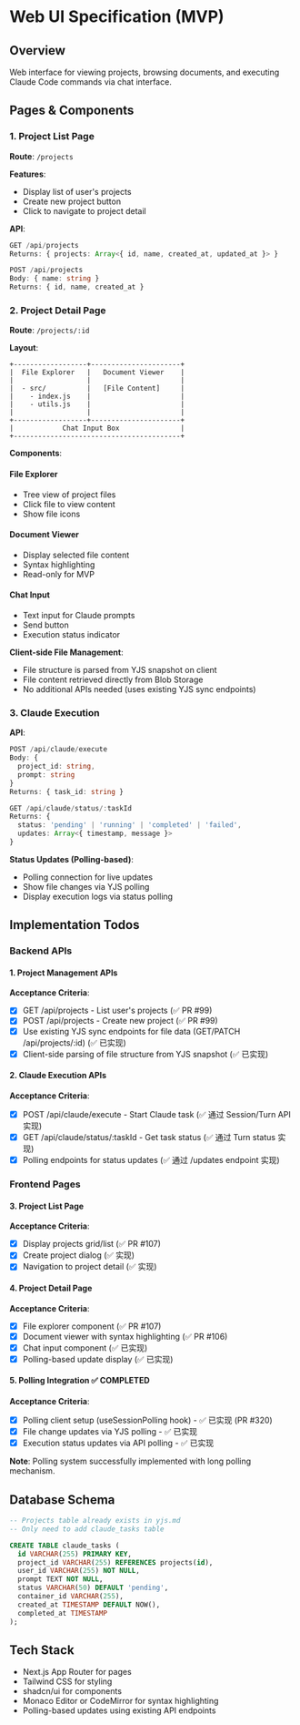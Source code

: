 # Web UI Specification (MVP)

## Overview

Web interface for viewing projects, browsing documents, and executing Claude Code commands via chat interface.

## Pages & Components

### 1. Project List Page

**Route**: `/projects`

**Features**:
- Display list of user's projects
- Create new project button
- Click to navigate to project detail

**API**:
```typescript
GET /api/projects
Returns: { projects: Array<{ id, name, created_at, updated_at }> }

POST /api/projects
Body: { name: string }
Returns: { id, name, created_at }
```

### 2. Project Detail Page

**Route**: `/projects/:id`

**Layout**:
```
+------------------+----------------------+
|  File Explorer   |   Document Viewer    |
|                  |                      |
|  - src/          |   [File Content]     |
|    - index.js    |                      |
|    - utils.js    |                      |
|                  |                      |
+------------------+----------------------+
|            Chat Input Box               |
+-----------------------------------------+
```

**Components**:

#### File Explorer
- Tree view of project files
- Click file to view content
- Show file icons

#### Document Viewer
- Display selected file content
- Syntax highlighting
- Read-only for MVP

#### Chat Input
- Text input for Claude prompts
- Send button
- Execution status indicator

**Client-side File Management**:
- File structure is parsed from YJS snapshot on client
- File content retrieved directly from Blob Storage
- No additional APIs needed (uses existing YJS sync endpoints)

### 3. Claude Execution

**API**:
```typescript
POST /api/claude/execute
Body: { 
  project_id: string,
  prompt: string 
}
Returns: { task_id: string }

GET /api/claude/status/:taskId
Returns: { 
  status: 'pending' | 'running' | 'completed' | 'failed',
  updates: Array<{ timestamp, message }> 
}
```

**Status Updates (Polling-based)**:
- Polling connection for live updates
- Show file changes via YJS polling
- Display execution logs via status polling

## Implementation Todos

### Backend APIs

#### 1. Project Management APIs
**Acceptance Criteria**:
- [x] GET /api/projects - List user's projects (✅ PR #99)
- [x] POST /api/projects - Create new project (✅ PR #99)
- [x] Use existing YJS sync endpoints for file data (GET/PATCH /api/projects/:id) (✅ 已实现)
- [x] Client-side parsing of file structure from YJS snapshot (✅ 已实现)

#### 2. Claude Execution APIs
**Acceptance Criteria**:
- [x] POST /api/claude/execute - Start Claude task (✅ 通过 Session/Turn API 实现)
- [x] GET /api/claude/status/:taskId - Get task status (✅ 通过 Turn status 实现)
- [x] Polling endpoints for status updates (✅ 通过 /updates endpoint 实现)

### Frontend Pages

#### 3. Project List Page
**Acceptance Criteria**:
- [x] Display projects grid/list (✅ PR #107)
- [x] Create project dialog (✅ 实现)
- [x] Navigation to project detail (✅ 实现)

#### 4. Project Detail Page
**Acceptance Criteria**:
- [x] File explorer component (✅ PR #107)
- [x] Document viewer with syntax highlighting (✅ PR #106)
- [x] Chat input component (✅ 已实现)
- [x] Polling-based update display (✅ 已实现)

#### 5. Polling Integration ✅ COMPLETED
**Acceptance Criteria**:
- [x] Polling client setup (useSessionPolling hook) - ✅ 已实现 (PR #320)
- [x] File change updates via YJS polling - ✅ 已实现
- [x] Execution status updates via API polling - ✅ 已实现

**Note**: Polling system successfully implemented with long polling mechanism.

## Database Schema

```sql
-- Projects table already exists in yjs.md
-- Only need to add claude_tasks table

CREATE TABLE claude_tasks (
  id VARCHAR(255) PRIMARY KEY,
  project_id VARCHAR(255) REFERENCES projects(id),
  user_id VARCHAR(255) NOT NULL,
  prompt TEXT NOT NULL,
  status VARCHAR(50) DEFAULT 'pending',
  container_id VARCHAR(255),
  created_at TIMESTAMP DEFAULT NOW(),
  completed_at TIMESTAMP
);
```

## Tech Stack

- Next.js App Router for pages
- Tailwind CSS for styling
- shadcn/ui for components
- Monaco Editor or CodeMirror for syntax highlighting
- Polling-based updates using existing API endpoints